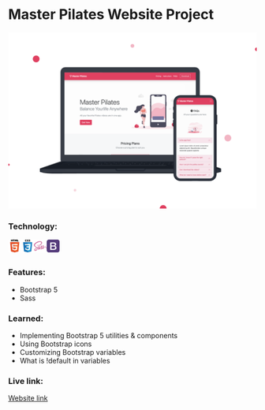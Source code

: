 # Master Pilates Website Project

![moc-up](https://github.com/matintynn/master-pilates-website/blob/master/assets/images/mock-up.png)

### Technology:
<img align="left" alt="HTML5" width="26px" src="https://raw.githubusercontent.com/github/explore/80688e429a7d4ef2fca1e82350fe8e3517d3494d/topics/html/html.png" />
<img align="left" alt="CSS3" width="26px" src="https://raw.githubusercontent.com/github/explore/80688e429a7d4ef2fca1e82350fe8e3517d3494d/topics/css/css.png" />
<img align="left" alt="Sass" width="26px" src="https://raw.githubusercontent.com/github/explore/80688e429a7d4ef2fca1e82350fe8e3517d3494d/topics/sass/sass.png" />
<img align="left" alt="Bootstrap " width="26px" src="https://raw.githubusercontent.com/github/explore/80688e429a7d4ef2fca1e82350fe8e3517d3494d/topics/bootstrap/bootstrap.png" />
</br></br>

### Features:
* Bootstrap 5
* Sass

### Learned:
* Implementing Bootstrap 5 utilities & components
* Using Bootstrap icons
* Customizing Bootstrap variables
* What is !default in variables

### Live link:
[Website link](https://dazzling-tereshkova-47f5ec.netlify.app/)
